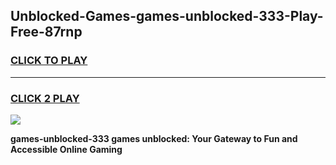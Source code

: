 
## Unblocked-Games-games-unblocked-333-Play-Free-87rnp
<h3>
<a href="https://premium76.site?title=games-unblocked-333&ref=18A1">CLICK TO PLAY</a></h3>
<hr>

<h3>
<a href="https://premium76.site?title=games-unblocked-333&ref=18A1">CLICK 2 PLAY</a>
  
</h3>

<a href="https://premium76.site?title=games-unblocked-333&ref=18A1"><img src="https://clearcache.store/games.png"></a>


**games-unblocked-333 games unblocked: Your Gateway to Fun and Accessible Online Gaming**
